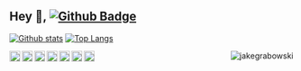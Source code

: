 ## Hey 👋, [![Github Badge](https://img.shields.io/badge/-jakegrabowski-grey?style=flat&logo=github&logoColor=white&link=https://github.com/jakegrabowski/)](https://www.github.com/jakegrabowski/) 

<!--
**jakegrabowski/jakegrabowski** is a ✨ _special_ ✨ repository because its `README.md` (this file) appears on your GitHub profile.

Here are some ideas to get you started:

- 🔭 I’m currently working on ...
- 🌱 I’m currently learning ...
- 👯 I’m looking to collaborate on ...
- 🤔 I’m looking for help with ...
- 💬 Ask me about ...
- 📫 How to reach me: ...
- 😄 Pronouns: ...
- ⚡ Fun fact: ...
-->

[![Github stats](https://github-readme-stats.vercel.app/api?username=jakegrabowski&show_icons=true&include_all_commits=true)](https://github.com/jakegrabowski/github-readme-stats)
[![Top Langs](https://github-readme-stats.vercel.app/api/top-langs/?username=jakegrabowski&layout=compact)](https://github.com/jakegrabowski/github-readme-stats)

<p>
  <img src="https://cdn.simpleicons.org/typescript" alt="Typescript" align="left" width="19" height="19" />
  <img src="https://cdn.simpleicons.org/nodedotjs" alt="Node" align="left" width="19" height="19" />
  <img src="https://cdn.simpleicons.org/python" alt="Python" align="left" width="19" height="19" />
  <img src="https://cdn.simpleicons.org/amazonaws" alt="AWS" align="left" width="19" height="19" />
  <img src="https://cdn.simpleicons.org/awsfargate" alt="AWS Fargate" align="left" width="19" height="19" />
  <img src="https://cdn.simpleicons.org/awslambda" alt="AWS Lambda" align="left" width="19" height="19" />
  <img src="https://cdn.simpleicons.org/akamai" alt="Akamai Linode" align="left" width="19" height="19" />

  <img src="https://komarev.com/ghpvc/?username=jakegrabowski" align="right" alt="jakegrabowski" />
</p>
<!-- TODO https://github.com/simple-icons/simple-icons/blob/master/slugs.md -->
